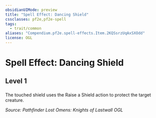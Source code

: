 ```yaml
---
obsidianUIMode: preview
title: "Spell Effect: Dancing Shield"
cssclasses: pf2e,pf2e-spell
tags:
  - trait/common
aliases: "Compendium.pf2e.spell-effects.Item.2KQSsrzUqAxSXOdd"
license: OGL
---
```

# Spell Effect: Dancing Shield
## Level 1
### 






The touched shield uses the Raise a Shield action to protect the target creature.

*Source: Pathfinder Lost Omens: Knights of Lastwall*
*OGL*
